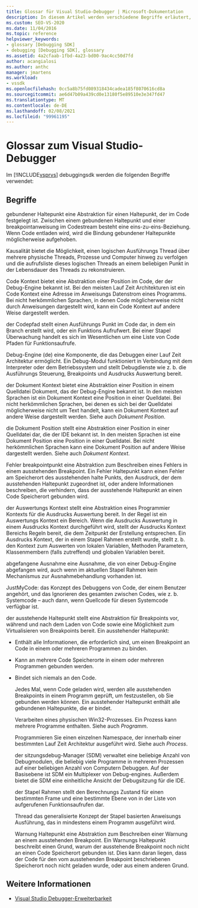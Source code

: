 ```yaml
---
title: Glossar für Visual Studio-Debugger | Microsoft-Dokumentation
description: In diesem Artikel werden verschiedene Begriffe erläutert, die im Visual Studio-debuggingsdk verwendet werden, z. b. gebundene Haltepunkte, Kausalität und Code Kontext.
ms.custom: SEO-VS-2020
ms.date: 11/04/2016
ms.topic: reference
helpviewer_keywords:
- glossary [Debugging SDK]
- debugging [Debugging SDK], glossary
ms.assetid: 4a2cfaab-1fbd-4a23-bd00-9ac4cc50d7fd
author: acangialosi
ms.author: anthc
manager: jmartens
ms.workload:
- vssdk
ms.openlocfilehash: 0cc5a8b75fd089318434cadea185f8070616cd8a
ms.sourcegitcommit: ae6d47b09a439cd0e13180f5e89510e3e347fd47
ms.translationtype: MT
ms.contentlocale: de-DE
ms.lasthandoff: 02/08/2021
ms.locfileid: "99961195"
---
```

# <a name="visual-studio-debugger-glossary"></a>Glossar zum Visual Studio-Debugger
Im [!INCLUDE[vsprvs](../../../code-quality/includes/vsprvs_md.md)] debuggingsdk werden die folgenden Begriffe verwendet:

## <a name="terms"></a>Begriffe
 gebundener Haltepunkt eine Abstraktion für einen Haltepunkt, der im Code festgelegt ist. Zwischen einem gebundenen Haltepunkt und einer breakpointanweisung im Codestream besteht eine eins-zu-eins-Beziehung. Wenn Code entladen wird, wird die Bindung gebundener Haltepunkte möglicherweise aufgehoben.

 Kausalität bietet die Möglichkeit, einen logischen Ausführungs Thread über mehrere physische Threads, Prozesse und Computer hinweg zu verfolgen und die aufrufsliste dieses logischen Threads an einem beliebigen Punkt in der Lebensdauer des Threads zu rekonstruieren.

 Code Kontext bietet eine Abstraktion einer Position im Code, der der Debug-Engine bekannt ist. Bei den meisten Lauf Zeit Architekturen ist ein Code Kontext eine Adresse im Anweisungs Datenstrom eines Programms. Bei nicht herkömmlichen Sprachen, in denen Code möglicherweise nicht durch Anweisungen dargestellt wird, kann ein Code Kontext auf andere Weise dargestellt werden.

 der Codepfad stellt einen Ausführungs Punkt im Code dar, in dem ein Branch erstellt wird, oder ein Funktions Aufrufwert. Bei einer Stapel Überwachung handelt es sich im Wesentlichen um eine Liste von Code Pfaden für Funktionsaufrufe.

 Debug-Engine (de) eine Komponente, die das Debuggen einer Lauf Zeit Architektur ermöglicht. Ein Debug-Modul funktioniert in Verbindung mit dem Interpreter oder dem Betriebssystem und stellt Debugdienste wie z. b. die Ausführungs Steuerung, Breakpoints und Ausdrucks Auswertung bereit.

 der Dokument Kontext bietet eine Abstraktion einer Position in einem Quelldatei Dokument, das der Debug-Engine bekannt ist. In den meisten Sprachen ist ein Dokument Kontext eine Position in einer Quelldatei. Bei nicht herkömmlichen Sprachen, bei denen es sich bei der Quelldatei möglicherweise nicht um Text handelt, kann ein Dokument Kontext auf andere Weise dargestellt werden. Siehe auch *Dokument Position*.

 die Dokument Position stellt eine Abstraktion einer Position in einer Quelldatei dar, die der IDE bekannt ist. In den meisten Sprachen ist eine Dokument Position eine Position in einer Quelldatei. Bei nicht herkömmlichen Sprachen kann eine Dokument Position auf andere Weise dargestellt werden. Siehe auch *Dokument Kontext*.

 Fehler breakpointpunkt eine Abstraktion zum Beschreiben eines Fehlers in einem ausstehenden Breakpoint. Ein Fehler Haltepunkt kann einen Fehler am Speicherort des ausstehenden halte Punkts, den Ausdruck, der dem ausstehenden Haltepunkt zugeordnet ist, oder andere Informationen beschreiben, die verhindern, dass der ausstehende Haltepunkt an einen Code Speicherort gebunden wird.

 der Auswertungs Kontext stellt eine Abstraktion eines Programmier Kontexts für die Ausdrucks Auswertung bereit. In der Regel ist ein Auswertungs Kontext ein Bereich. Wenn die Ausdrucks Auswertung in einem Ausdrucks Kontext durchgeführt wird, stellt der Ausdrucks Kontext Bereichs Regeln bereit, die dem Zeitpunkt der Erstellung entsprechen. Ein Ausdrucks Kontext, der in einem Stapel Rahmen erstellt wurde, stellt z. b. den Kontext zum Auswerten von lokalen Variablen, Methoden Parametern, Klassenmembern (falls zutreffend) und globalen Variablen bereit.

 abgefangene Ausnahme eine Ausnahme, die von einer Debug-Engine abgefangen wird, auch wenn im aktuellen Stapel Rahmen kein Mechanismus zur Ausnahmebehandlung vorhanden ist.

 JustMyCode: das Konzept des Debuggens von Code, der einem Benutzer angehört, und das Ignorieren des gesamten zwischen Codes, wie z. b. Systemcode – auch dann, wenn Quellcode für diesen Systemcode verfügbar ist.

 der ausstehende Haltepunkt stellt eine Abstraktion für Breakpoints vor, während und nach dem Laden von Code sowie eine Möglichkeit zum Virtualisieren von Breakpoints bereit. Ein ausstehender Haltepunkt:

- Enthält alle Informationen, die erforderlich sind, um einen Breakpoint an Code in einem oder mehreren Programmen zu binden.

- Kann an mehrere Code Speicherorte in einem oder mehreren Programmen gebunden werden.

- Bindet sich niemals an den Code.

  Jedes Mal, wenn Code geladen wird, werden alle ausstehenden Breakpoints in einem Programm geprüft, um festzustellen, ob Sie gebunden werden können. Ein ausstehender Haltepunkt enthält alle gebundenen Haltepunkte, die er bindet.

  Verarbeiten eines physischen Win32-Prozesses. Ein Prozess kann mehrere Programme enthalten. Siehe auch *Programm*.

  Programmieren Sie einen einzelnen Namespace, der innerhalb einer bestimmten Lauf Zeit Architektur ausgeführt wird. Siehe auch *Process*.

  der sitzungsdebug-Manager (SDM) verwaltet eine beliebige Anzahl von Debugmodulen, die beliebig viele Programme in mehreren Prozessen auf einer beliebigen Anzahl von Computern Debuggen. Auf der Basisebene ist SDM ein Multiplexer von Debug-engines. Außerdem bietet die SDM eine einheitliche Ansicht der Debugsitzung für die IDE.

  der Stapel Rahmen stellt den Berechnungs Zustand für einen bestimmten Frame und eine bestimmte Ebene von in der Liste von aufgerufenen Funktionsaufrufen dar.

  Thread das generalisierte Konzept der Stapel basierten Anweisungs Ausführung, das in mindestens einem Programm ausgeführt wird.

  Warnung Haltepunkt eine Abstraktion zum Beschreiben einer Warnung an einem ausstehenden Breakpoint. Ein Warnungs Haltepunkt beschreibt einen Grund, warum der ausstehende Breakpoint noch nicht an einen Code Speicherort gebunden ist. Dies kann daran liegen, dass der Code für den vom ausstehenden Breakpoint beschriebenen Speicherort noch nicht geladen wurde, oder aus einem anderen Grund.

## <a name="see-also"></a>Weitere Informationen
- [Visual Studio Debugger-Erweiterbarkeit](../../../extensibility/debugger/visual-studio-debugger-extensibility.md)
